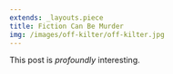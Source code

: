```yaml
---
extends: _layouts.piece
title: Fiction Can Be Murder
img: /images/off-kilter/off-kilter.jpg
---
```


This post is *profoundly* interesting.